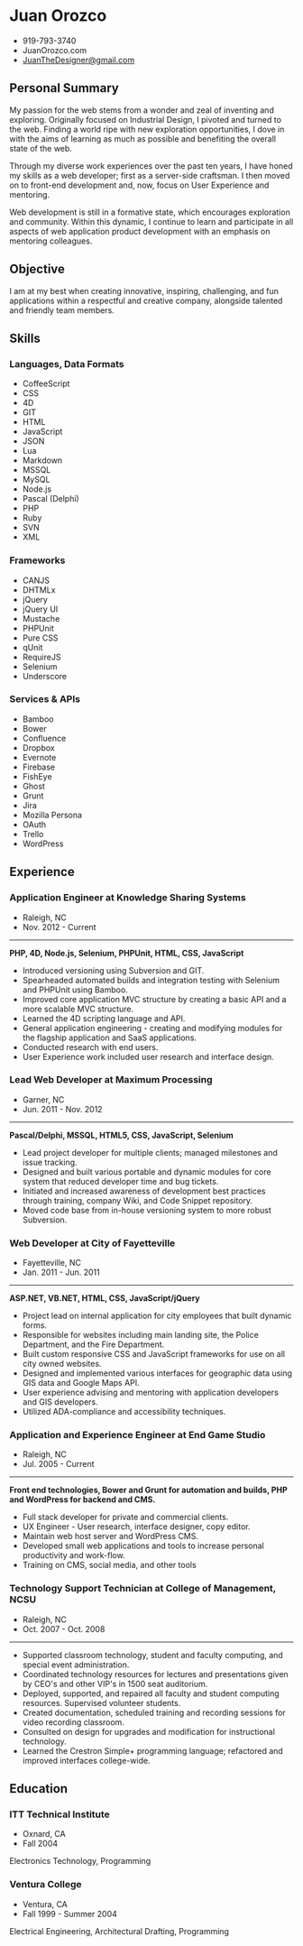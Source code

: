 Juan Orozco
==============

- 919-793-3740
- JuanOrozco.com
- JuanTheDesigner@gmail.com

## Personal Summary

My passion for the web stems from a wonder and zeal of inventing and exploring. Originally focused on Industrial Design, I pivoted and turned to the web. Finding a world ripe with new exploration opportunities, I dove in with the aims of learning as much as possible and benefiting the overall state of the web.

Through my diverse work experiences over the past ten years, I have honed my skills as a web developer; first as a server-side craftsman.  I then moved on to front-end development and, now, focus on User Experience and mentoring. 

Web development is still in a formative state, which encourages exploration and community. Within this dynamic, I continue to learn and participate in all aspects of web application product development with an emphasis on mentoring colleagues. 

## Objective

I am at my best when creating innovative, inspiring, challenging, and fun applications within a respectful and creative company, alongside talented and friendly team members.

## Skills

### Languages, Data Formats

* CoffeeScript
* CSS
* 4D
* GIT
* HTML
* JavaScript
* JSON
* Lua
* Markdown
* MSSQL
* MySQL
* Node.js
* Pascal (Delphi)
* PHP
* Ruby
* SVN
* XML

### Frameworks

* CANJS
* DHTMLx
* jQuery
* jQuery UI
* Mustache
* PHPUnit
* Pure CSS
* qUnit
* RequireJS
* Selenium
* Underscore

### Services & APIs

* Bamboo
* Bower
* Confluence
* Dropbox
* Evernote
* Firebase
* FishEye
* Ghost
* Grunt
* Jira
* Mozilla Persona
* OAuth
* Trello
* WordPress

## Experience

### Application Engineer at Knowledge Sharing Systems

* Raleigh, NC
* Nov. 2012 - Current

---

**PHP, 4D, Node.js, Selenium, PHPUnit, HTML, CSS, JavaScript**

* Introduced versioning using Subversion and GIT. 
* Spearheaded automated builds and integration testing with Selenium and PHPUnit using Bamboo.
* Improved core application MVC structure by creating a basic API and a more scalable MVC structure. 
* Learned the 4D scripting language and API. 
* General application engineering - creating and modifying modules for the flagship application and SaaS applications. 
* Conducted research with end users.
* User Experience work included user research and interface design.

### Lead Web Developer at Maximum Processing

* Garner, NC
* Jun. 2011 - Nov. 2012

---

**Pascal/Delphi, MSSQL, HTML5, CSS, JavaScript, Selenium**

* Lead project developer for multiple clients; managed milestones and issue tracking.
* Designed and built various portable and dynamic modules for core system that reduced developer time and bug tickets.
* Initiated and increased awareness of development best practices through training, company Wiki, and Code Snippet repository.
* Moved code base from in-house versioning system to more robust Subversion.

### Web Developer at City of Fayetteville

* Fayetteville, NC
* Jan. 2011 - Jun. 2011

---

**ASP.NET, VB.NET, HTML, CSS, JavaScript/jQuery**

* Project lead on internal application for city employees that built dynamic forms.
* Responsible for websites including main landing site, the Police Department, and the Fire Department.
* Built custom responsive CSS and JavaScript frameworks for use on all city owned websites.
* Designed and implemented various interfaces for geographic data using GIS data and Google Maps API.
* User experience advising and mentoring with application developers and GIS developers.
* Utilized ADA-compliance and accessibility techniques.


### Application and Experience Engineer at End Game Studio

* Raleigh, NC
* Jul. 2005 - Current

---

**Front end technologies, Bower and Grunt for automation and builds, PHP and WordPress for backend and CMS.**

* Full stack developer for private and commercial clients.
* UX Engineer - User research, interface designer, copy editor.
* Maintain web host server and WordPress CMS. 
* Developed small web applications and tools to increase personal productivity and work-flow.
* Training on CMS, social media, and other tools

### Technology Support Technician at College of Management, NCSU

* Raleigh, NC
* Oct. 2007 - Oct. 2008

---

* Supported classroom technology, student and faculty computing, and special event administration.
* Coordinated technology resources for lectures and presentations given by CEO's and other VIP's in 1500 seat auditorium.
* Deployed, supported, and repaired all faculty and student computing resources. Supervised volunteer students.
* Created documentation, scheduled training and recording sessions for video recording classroom.
* Consulted on design for upgrades and modification for instructional technology.
* Learned the Crestron Simple+ programming language; refactored and improved interfaces college-wide.

## Education

### ITT Technical Institute

* Oxnard, CA
* Fall 2004

Electronics Technology, Programming

### Ventura College

* Ventura, CA
* Fall 1999 - Summer 2004

Electrical Engineering, Architectural Drafting, Programming

